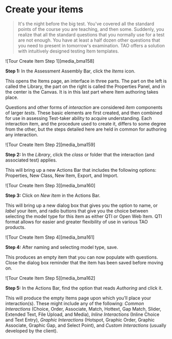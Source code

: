 # Create your items

>It's the night before the big test. You've covered all the standard points of the course you are teaching, and then some. Suddenly, you realize that all the standard questions that you normally use for a test are not enough. You have at least a half dozen other questions that you need to present in tomorrow's examination. TAO offers a solution with intuitively designed testing Item templates.

![Tour Create Item Step 1][media_bma158]

**Step 1:** In the Assessment Assembly Bar, click the *Items* icon.

This opens the Items page, an interface in three parts. The part on the left is called the Library, the part on the right is called the Properties Panel, and in the center is the Canvas. It is in this last part where Item authoring takes place.

Questions and other forms of *interaction* are considered *item* components of larger *tests*. These basic elements are first created, and then combined for use in assessing Test-taker ability to acquire understanding. Each interaction item, and the procedure used to create it, differs to some degree from the other, but the steps detailed here are held in common for authoring any interaction.

![Tour Create Item Step 2][media_bma159]

**Step 2:** In the *Library*, click the *class* or folder that the interaction (and associated test) applies. 

This will bring up a new Actions Bar that includes the following options: Properties, New Class, New Item, Export, and Import.

![Tour Create Item Step 3][media_bma160]

**Step 3:** Click on *New Item* in the Actions Bar.

This will bring up a new dialog box that gives you the option to name, or *label* your item, and radio buttons that give you the choice between selecting the model type for this item as either QTI or Open Web Item. QTI format allows for easier and greater flexibility of use in various TAO products.

![Tour Create Item Step 4][media_bma161]

**Step 4:** After naming and selecting model type, save.

This produces an empty item that you can now populate with questions. Close the dialog box reminder that the item has been saved before moving on.

![Tour Create Item Step 5][media_bma162]

**Step 5:** In the Actions Bar, find the option that reads *Authoring* and click it.

This will produce the empty Items page upon which you’ll place your interaction(s). These might include any of the following: *Common Interactions* (Choice, Order, Associate, Match, Hottext, Gap Match, Slider, Extended Text, File Upload, and Media), *Inline Interactions* (Inline Choice and Text Entry), *Graphic Interactions* (Hotspot, Graphic Order, Graphic Associate, Graphic Gap, and Select Point), and *Custom Interactions* (usually developed by the client).
